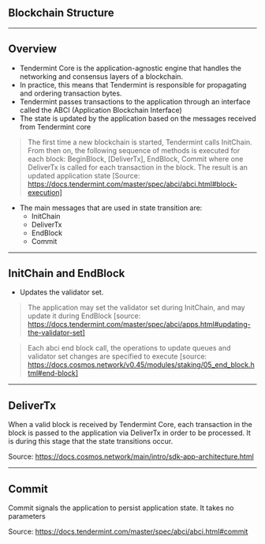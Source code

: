 <!-- .slide: data-background-color="#8D3AED" -->

## Blockchain Structure

---

<!-- **Goal:** Evaluate the blockchain structure of this project; name at least two things you like and two things you would want to improve. -->

<!-- - What is the state transition function of this blockchain/project? -->

<!-- - What are the core elements of the application stack? -->

<!-- - What is the anatomy of a block in this system? -->

<!-- - What is the consensus algorithm that is used? How does it work? -->

## Overview

- Tendermint Core is the application-agnostic engine that handles the networking and consensus layers of a blockchain.
- In practice, this means that Tendermint is responsible for propagating and ordering transaction bytes.
- Tendermint passes transactions to the application through an interface called the ABCI (Application Blockchain Interface)
- The state is updated by the application based on the messages received from Tendermint core

> The first time a new blockchain is started, Tendermint calls InitChain.
> From then on, the following sequence of methods is executed for each block:
> BeginBlock, [DeliverTx], EndBlock, Commit
> where one DeliverTx is called for each transaction in the block.
> The result is an updated application state
[Source: https://docs.tendermint.com/master/spec/abci/abci.html#block-execution]

- The main messages that are used in state transition are:
  - InitChain
  - DeliverTx
  - EndBlock
  - Commit
---

## InitChain and EndBlock

- Updates the validator set.

> The application may set the validator set during InitChain,
> and may update it during EndBlock
> [source: https://docs.tendermint.com/master/spec/abci/apps.html#updating-the-validator-set]

> Each abci end block call, the operations to update queues and validator set changes are specified to execute
> [source: https://docs.cosmos.network/v0.45/modules/staking/05_end_block.html#end-block]

---

## DeliverTx

When a valid block is received by Tendermint Core, each transaction in the block
is passed to the application via DeliverTx in order to be processed.
It is during this stage that the state transitions occur.

Source: https://docs.cosmos.network/main/intro/sdk-app-architecture.html

---

## Commit

Commit signals the application to persist application state. It takes no parameters

Source: https://docs.tendermint.com/master/spec/abci/abci.html#commit
